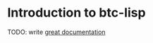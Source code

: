# Introduction to btc-lisp

TODO: write [great documentation](http://jacobian.org/writing/what-to-write/)
